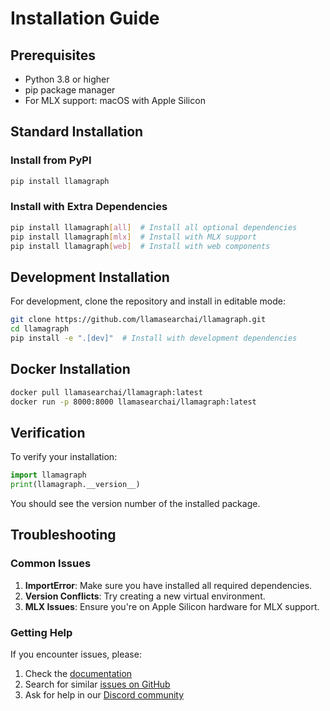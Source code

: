 # Installation Guide

## Prerequisites

- Python 3.8 or higher
- pip package manager
- For MLX support: macOS with Apple Silicon

## Standard Installation

### Install from PyPI

```bash
pip install llamagraph
```

### Install with Extra Dependencies

```bash
pip install llamagraph[all]  # Install all optional dependencies
pip install llamagraph[mlx]  # Install with MLX support
pip install llamagraph[web]  # Install with web components
```

## Development Installation

For development, clone the repository and install in editable mode:

```bash
git clone https://github.com/llamasearchai/llamagraph.git
cd llamagraph
pip install -e ".[dev]"  # Install with development dependencies
```

## Docker Installation

```bash
docker pull llamasearchai/llamagraph:latest
docker run -p 8000:8000 llamasearchai/llamagraph:latest
```

## Verification

To verify your installation:

```python
import llamagraph
print(llamagraph.__version__)
```

You should see the version number of the installed package.

## Troubleshooting

### Common Issues

1. **ImportError**: Make sure you have installed all required dependencies.
2. **Version Conflicts**: Try creating a new virtual environment.
3. **MLX Issues**: Ensure you're on Apple Silicon hardware for MLX support.

### Getting Help

If you encounter issues, please:

1. Check the [documentation](https://llamasearchai.github.io/llamagraph/)
2. Search for similar [issues on GitHub](https://github.com/llamasearchai/llamagraph/issues)
3. Ask for help in our [Discord community](https://discord.gg/llamasearch)
